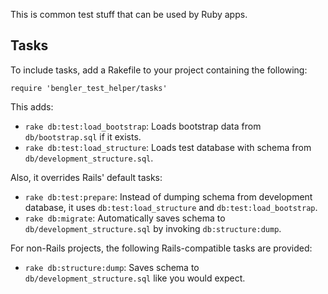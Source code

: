 This is common test stuff that can be used by Ruby apps.

Tasks
-----

To include tasks, add a Rakefile to your project containing the following:

    require 'bengler_test_helper/tasks'

This adds:

* `rake db:test:load_bootstrap`: Loads bootstrap data from `db/bootstrap.sql` if it exists.
* `rake db:test:load_structure`: Loads test database with schema from `db/development_structure.sql`.

Also, it overrides Rails' default tasks:

* `rake db:test:prepare`: Instead of dumping schema from development database, 
   it uses `db:test:load_structure` and `db:test:load_bootstrap`.
* `rake db:migrate`: Automatically saves schema to `db/development_structure.sql`
   by invoking `db:structure:dump`.

For non-Rails projects, the following Rails-compatible tasks are provided:

* `rake db:structure:dump`: Saves schema to `db/development_structure.sql` like
   you would expect.

